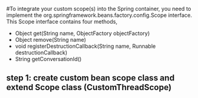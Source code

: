 #To integrate your custom scope(s) into the Spring container, you need to implement the 	org.springframework.beans.factory.config.Scope interface. 
This Scope interface contains four methods,



- Object get(String name, ObjectFactory objectFactory)
- Object remove(String name)
- void registerDestructionCallback(String name, Runnable destructionCallback)
- String getConversationId()

## step 1: create custom bean scope class and extend **Scope** class  (CustomThreadScope)
	